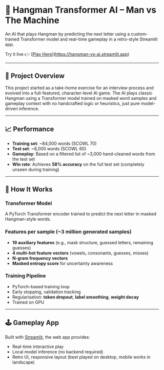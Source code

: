 # 🧠 Hangman Transformer AI – Man vs The Machine

An AI that plays Hangman by predicting the next letter using a custom-trained Transformer model and real-time gameplay in a retro-style Streamlit app.

Try it live 👉 [[Play Here](your-app-link)](https://hangman-vs-ai.streamlit.app)

---

## 🎯 Project Overview

This project started as a take-home exercise for an interview process and evolved into a full-featured, character-level AI game. The AI plays classic Hangman using a Transformer model trained on masked word samples and gameplay context with no handcrafted logic or heuristics, just pure model-driven inference.

---

## 📈 Performance

- **Training set**: ~84,000 words (SCOWL 70)
- **Test set**: ~8,000 words (SCOWL 60)
- **Gameplay**: Based on a filtered list of ~3,000 hand-cleaned words from the test set
- **Win rate**: Achieves **58% accuracy** on the full test set (completely unseen during training)

---

## 🧠 How It Works

### Transformer Model
A PyTorch Transformer encoder trained to predict the next letter in masked Hangman-style words.

### Features per sample (~3 million generated samples)
- **19 auxiliary features** (e.g., mask structure, guessed letters, remaining guesses)
- **4 multi-hot feature vectors** (vowels, consonants, guesses, misses)
- **N-gram frequency vectors**
- **Masked entropy score** for uncertainty awareness

### Training Pipeline
- PyTorch-based training loop
- Early stopping, validation tracking
- Regularisation: **token dropout**, **label smoothing**, **weight decay**
- Trained on GPU

---

## 🕹️ Gameplay App

Built with [Streamlit](https://streamlit.io), the web app provides:
- Real-time interactive play
- Local model inference (no backend required)
- Retro UI, responsive layout (best played on desktop, mobile works in landscape)
